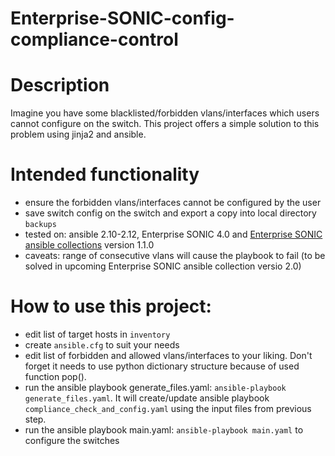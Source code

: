 # Enterprise-SONIC-config-compliance-control
# Description

Imagine you have some blacklisted/forbidden vlans/interfaces which users cannot configure on the switch. This project offers a simple solution to this problem using jinja2 and ansible.

# Intended functionality
- ensure the forbidden vlans/interfaces cannot be configured by the user
- save switch config on the switch and export a copy into local directory ``backups``
- tested on: ansible 2.10-2.12, Enterprise SONIC 4.0 and [Enterprise SONIC ansible collections](https://github.com/ansible-collections/dellemc.enterprise_sonic) version 1.1.0
- caveats: range of consecutive vlans will cause the playbook to fail (to be solved in upcoming Enterprise SONIC ansible collection versio 2.0)

# How to use this project:
- edit list of target hosts in ``inventory``
- create ``ansible.cfg`` to suit your needs
- edit list of forbidden and allowed vlans/interfaces to your liking. Don't forget it needs to use python dictionary structure because of used function pop().
- run the ansible playbook generate_files.yaml: ``ansible-playbook generate_files.yaml``. It will create/update ansible playbook ``compliance_check_and_config.yaml`` using the input files from previous step.
- run the ansible playbook main.yaml: ``ansible-playbook main.yaml`` to configure the switches
